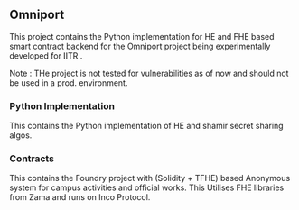 ## Omniport

This project contains the Python implementation for HE and FHE based smart contract backend for the Omniport project being experimentally developed for IITR . 

Note : THe project is not tested for vulnerabilities as of now and should not be used in a prod. environment.

### Python Implementation

This contains the Python implementation of HE and shamir secret sharing algos. 

### Contracts

This contains the Foundry project with (Solidity + TFHE) based Anonymous system for campus activities and official works.
This Utilises FHE libraries from Zama and runs on Inco Protocol.  

